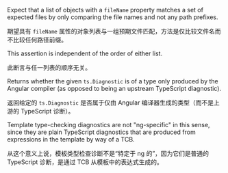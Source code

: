 Expect that a list of objects with a `fileName` property matches a set of expected files by only
comparing the file names and not any path prefixes.

期望具有 `fileName` 属性的对象列表与一组预期文件匹配，方法是仅比较文件名而不比较任何路径前缀。

This assertion is independent of the order of either list.

此断言与任一列表的顺序无关。

Returns whether the given `ts.Diagnostic` is of a type only produced by the Angular compiler \(as
opposed to being an upstream TypeScript diagnostic\).

返回给定的 `ts.Diagnostic` 是否属于仅由 Angular 编译器生成的类型（而不是上游的 TypeScript
诊断）。

Template type-checking diagnostics are not "ng-specific" in this sense, since they are plain
TypeScript diagnostics that are produced from expressions in the template by way of a TCB.

从这个意义上说，模板类型检查诊断不是“特定于 ng 的”，因为它们是普通的 TypeScript 诊断，是通过 TCB
从模板中的表达式生成的。